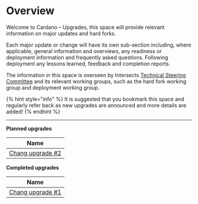 # Overview

Welcome to Cardano – Upgrades, this space will provide relevant information on major updates and hard forks.

Each major update or change will have its own sub-section including, where applicable,  general information and overviews, any readiness or deployment information and frequently asked questions. Following deployment any lessons learned, feedback and completion reports.

The information in this space is overseen by Intersects [Technical Steering Committee](https://app.gitbook.com/o/Prbm1mtkwSsGWSvG1Bfd/s/Yzy77cQuAEYNjeNy3YrN/) and its relevant working groups, such as the hard fork working group and deployment working group.

{% hint style="info" %}
It is suggested that you bookmark this space and regularly refer back as new upgrades are announced and more details are added!
{% endhint %}

***

**Planned upgrades**

| Name                                                            |
| --------------------------------------------------------------- |
| [Chang upgrade #2](chang-upgrade-2/chang-upgrade-2-overview.md) |

**Completed upgrades**

| Name                                                            |
| --------------------------------------------------------------- |
| [Chang upgrade #1](chang-upgrade-1/chang-upgrade-1-overview.md) |

